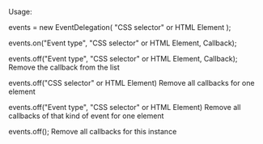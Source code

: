 Usage:

events = new EventDelegation( "CSS selector" or HTML Element );

events.on("Event type", "CSS selector" or HTML Element, Callback);

events.off("Event type", "CSS selector" or HTML Element, Callback);
  Remove the callback from the list

events.off("CSS selector" or HTML Element)
  Remove all callbacks for one element

events.off("Event type", "CSS selector" or HTML Element)
  Remove all callbacks of that kind of event for one element 

events.off();
  Remove all callbacks for this instance